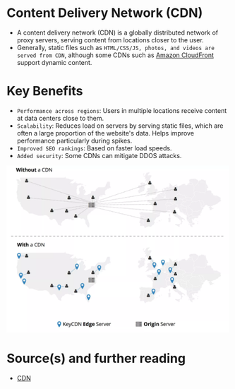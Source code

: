 
# Content Delivery Network (CDN)
- A content delivery network (CDN) is a globally distributed network of proxy servers, serving content from locations closer to the user.
- Generally, static files such as `HTML/CSS/JS, photos, and videos are served from CDN`, although some CDNs such as [Amazon CloudFront](../../2_AWSComponents/1_NetworkingAndContentDelivery/AmazonCloudFront.md) support dynamic content.

# Key Benefits
- `Performance across regions`: Users in multiple locations receive content at data centers close to them. 
- `Scalability`: Reduces load on servers by serving static files, which are often a large proportion of the website's data. Helps improve performance particularly during spikes.
- `Improved SEO rankings`: Based on faster load speeds.
- `Added security`: Some CDNs can mitigate DDOS attacks.

![img.png](https://github.com/jeremyyew/tech-prep-jeremy.io/raw/master/.gitbook/assets/image%20%2814%29.png)

# Source(s) and further reading
- [CDN](https://github.com/jeremyyew/tech-prep-jeremy.io/blob/master/systems-design/topics/cdns.md)